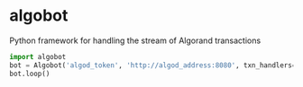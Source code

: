 # algobot
Python framework for handling the stream of Algorand transactions

``` Python
import algobot
bot = Algobot('algod_token', 'http://algod_address:8080', txn_handlers=[lambda b,t, ctx:None])
bot.loop()
```
